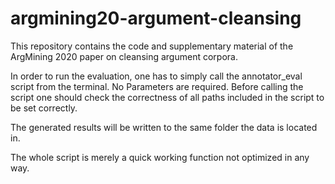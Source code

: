 # argmining20-argument-cleansing
This repository contains the code and supplementary material of the ArgMining 2020 paper on cleansing argument corpora.

In order to run the evaluation, one has to simply call the annotator_eval script from the terminal. No Parameters are required. Before calling the script one should check the correctness of all paths included in the script to be set correctly.

The generated results will be written to the same folder the data is located in.

The whole script is merely a quick working function not optimized in any way.
